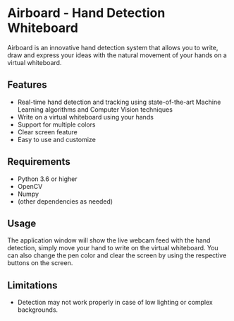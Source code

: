 
# Airboard - Hand Detection Whiteboard

Airboard is an innovative hand detection system that allows you to write, draw and express your ideas with the natural movement of your hands on a virtual whiteboard. 

## Features
- Real-time hand detection and tracking using state-of-the-art Machine Learning algorithms and Computer Vision techniques
- Write on a virtual whiteboard using your hands
- Support for multiple colors 
- Clear screen feature
- Easy to use and customize

## Requirements
- Python 3.6 or higher
- OpenCV
- Numpy
- (other dependencies as needed)


## Usage
The application window will show the live webcam feed with the hand detection, simply move your hand to write on the virtual whiteboard. 
You can also change the pen color and clear the screen by using the respective buttons on the screen.

## Limitations
- Detection may not work properly in case of low lighting or complex backgrounds.
